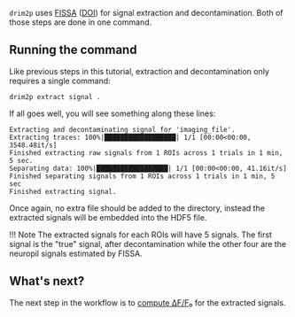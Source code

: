 `drim2p` uses [FISSA](https://github.com/rochefort-lab/fissa) ([DOI](https://doi.org/10.1038/s41598-018-21640-2)) for signal extraction and decontamination. Both of those steps are done in one command.

## Running the command

Like previous steps in this tutorial, extraction and decontamination only requires a single command:

```shell
drim2p extract signal .
```

If all goes well, you will see something along these lines:

```text
Extracting and decontaminating signal for 'imaging_file'.
Extracting traces: 100%|██████████████████| 1/1 [00:00<00:00, 3548.48it/s]
Finished extracting raw signals from 1 ROIs across 1 trials in 1 min, 5 sec.
Separating data: 100%|██████████████████| 1/1 [00:00<00:00, 41.16it/s]
Finished separating signals from 1 ROIs across 1 trials in 1 min, 5 sec
Finished extracting signal.
```

Once again, no extra file should be added to the directory, instead the extracted signals will be embedded into the HDF5 file.

!!! Note
    The extracted signals for each ROIs will have 5 signals. The first signal is the "true" signal, after decontamination while the other four are the neuropil signals estimated by FISSA.

## What's next?

The next step in the workflow is to [compute ΔF/F₀](dff-calculation.md) for the extracted signals.
